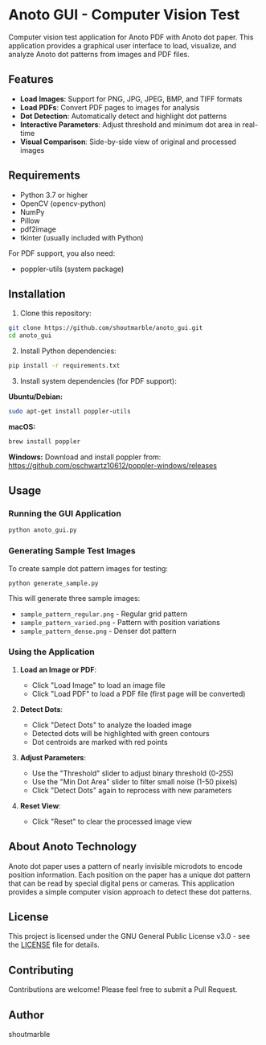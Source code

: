 # Anoto GUI - Computer Vision Test

Computer vision test application for Anoto PDF with Anoto dot paper. This application provides a graphical user interface to load, visualize, and analyze Anoto dot patterns from images and PDF files.

## Features

- **Load Images**: Support for PNG, JPG, JPEG, BMP, and TIFF formats
- **Load PDFs**: Convert PDF pages to images for analysis
- **Dot Detection**: Automatically detect and highlight dot patterns
- **Interactive Parameters**: Adjust threshold and minimum dot area in real-time
- **Visual Comparison**: Side-by-side view of original and processed images

## Requirements

- Python 3.7 or higher
- OpenCV (opencv-python)
- NumPy
- Pillow
- pdf2image
- tkinter (usually included with Python)

For PDF support, you also need:
- poppler-utils (system package)

## Installation

1. Clone this repository:
```bash
git clone https://github.com/shoutmarble/anoto_gui.git
cd anoto_gui
```

2. Install Python dependencies:
```bash
pip install -r requirements.txt
```

3. Install system dependencies (for PDF support):

**Ubuntu/Debian:**
```bash
sudo apt-get install poppler-utils
```

**macOS:**
```bash
brew install poppler
```

**Windows:**
Download and install poppler from: https://github.com/oschwartz10612/poppler-windows/releases

## Usage

### Running the GUI Application

```bash
python anoto_gui.py
```

### Generating Sample Test Images

To create sample dot pattern images for testing:

```bash
python generate_sample.py
```

This will generate three sample images:
- `sample_pattern_regular.png` - Regular grid pattern
- `sample_pattern_varied.png` - Pattern with position variations
- `sample_pattern_dense.png` - Denser dot pattern

### Using the Application

1. **Load an Image or PDF**:
   - Click "Load Image" to load an image file
   - Click "Load PDF" to load a PDF file (first page will be converted)

2. **Detect Dots**:
   - Click "Detect Dots" to analyze the loaded image
   - Detected dots will be highlighted with green contours
   - Dot centroids are marked with red points

3. **Adjust Parameters**:
   - Use the "Threshold" slider to adjust binary threshold (0-255)
   - Use the "Min Dot Area" slider to filter small noise (1-50 pixels)
   - Click "Detect Dots" again to reprocess with new parameters

4. **Reset View**:
   - Click "Reset" to clear the processed image view

## About Anoto Technology

Anoto dot paper uses a pattern of nearly invisible microdots to encode position information. Each position on the paper has a unique dot pattern that can be read by special digital pens or cameras. This application provides a simple computer vision approach to detect these dot patterns.

## License

This project is licensed under the GNU General Public License v3.0 - see the [LICENSE](LICENSE) file for details.

## Contributing

Contributions are welcome! Please feel free to submit a Pull Request.

## Author

shoutmarble
